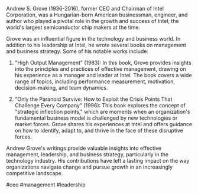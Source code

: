 Andrew S. Grove (1936-2016), former CEO and Chairman of Intel Corporation, was a Hungarian-born American businessman, engineer, and author who played a pivotal role in the growth and success of Intel, the world's largest semiconductor chip makers at the time.

Grove was an influential figure in the technology and business world. In addition to his leadership at Intel, he wrote several books on management and business strategy. Some of his notable works include:

1. "High Output Management" (1983): In this book, Grove provides insights into the principles and practices of effective management, drawing on his experience as a manager and leader at Intel. The book covers a wide range of topics, including performance measurement, motivation, decision-making, and team dynamics.

2. "Only the Paranoid Survive: How to Exploit the Crisis Points That Challenge Every Company" (1996): This book explores the concept of "strategic inflection points," which are moments when an organization's fundamental business model is challenged by new technologies or market forces. Grove shares his experiences at Intel and offers guidance on how to identify, adapt to, and thrive in the face of these disruptive forces.

Andrew Grove's writings provide valuable insights into effective management, leadership, and business strategy, particularly in the technology industry. His contributions have left a lasting impact on the way organizations navigate change and pursue growth in an increasingly competitive landscape.

<!-- Keywords -->
#ceo #management #leadership
<!-- /Keywords -->
